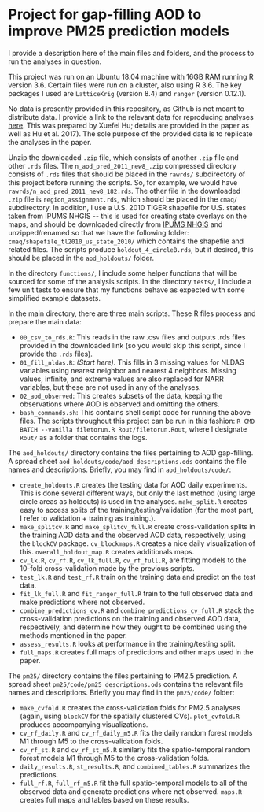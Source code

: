 # Project for gap-filling AOD to improve PM25 prediction models

I provide a description here of the main files and folders, and the process to run the analyses in question. 

This project was run on an Ubuntu 18.04 machine with 16GB RAM running R version 3.6. Certain files were run on a cluster, also using R 3.6. The key packages I used are `LatticeKrig` (version 8.4) and `ranger` (version 0.12.1).

No data is presently provided in this repository, as Github is not meant to distribute data. I provide a link to the relevant data for reproducing analyses [here](http://www.mediafire.com/file/hx9c8tjobk7vtzj/aodpm25_data.zip/file). This was prepared by Xuefei Hu; details are provided in the paper as well as Hu et al. 2017). The sole purpose of the provided data is to replicate the analyses in the paper. 

Unzip the downloaded `.zip` file, which consists of another `.zip` file and other `.rds` files. The `n_aod_pred_2011_new8_.zip` compressed directory consists of `.rds` files that should be placed in the `rawrds/` subdirectory of this project before running the scripts. So, for example, we would have `rawrds/n_aod_pred_2011_new8_182.rds`. The other file in the downloaded `.zip` file is `region_assignment.rds`, which should be placed in the `cmaq/` subdirectory. In addition, I use a U.S. 2010 TIGER shapefile for U.S. states taken from IPUMS NHGIS -- this is used for creating state overlays on the maps, and should be downloaded directly from [IPUMS NHGIS](https://www.nhgis.org/) and unzipped/renamed so that we have the following folder: `cmaq/shapefile_tl2010_us_state_2010/` which contains the shapefile and related files. The scripts produce `holdout_4_circleB.rds`, but if desired, this should be placed in the `aod_holdouts/` folder. 

In the directory `functions/`, I include some helper functions that will be sourced for some of the analysis scripts. In the directory `tests/`, I include a few unit tests to ensure that my functions behave as expected with some simplified example datasets.

In the main directory, there are three main scripts. These R files process and prepare the main data:

- `00_csv_to_rds.R`: This reads in the raw .csv files and outputs .rds files provided in the downloaded link (so you would skip this script, since I provide the `.rds` files).
- `01_fill_nldas.R`: *(Start here)*. This fills in 3 missing values for NLDAS variables using nearest neighbor and nearest 4 neighbors. Missing values, infinite, and extreme values are also replaced for NARR variables, but these are not used in any of the analyses.  
- `02_aod_observed`: This creates subsets of the data, keeping the observations where AOD is observed and omitting the others. 
- `bash_commands.sh`: This contains shell script code for running the above files. The scripts throughout this project can be run in this fashion: `R CMD BATCH --vanilla filetorun.R Rout/filetorun.Rout`, where I designate `Rout/` as a folder that contains the logs. 

The `aod_holdouts/` directory contains the files pertaining to AOD gap-filling. A spread sheet `aod_holdouts/code/aod_descriptions.ods` contains the file names and descriptions. Briefly, you may find in `aod_holdouts/code/`:

- `create_holdouts.R` creates the testing data for AOD daily experiments. This is done several different ways, but only the last method (using large circle areas as holdouts) is used in the analyses. `make_split.R` creates easy to access splits of the training/testing/validation (for the most part, I refer to validation + training as training.). 
- `make_splitcv.R` and `make_splitcv_full.R` create cross-validation splits in the training AOD data and the observed AOD data, respectively, using the `blockCV` package. `cv_blockmaps.R` creates a nice daily visualization of this. `overall_holdout_map.R` creates additionals maps. 
- `cv_lk.R`, `cv_rf.R`, `cv_lk_full.R`, `cv_rf_full.R`, are fitting models to the 10-fold cross-validation made by the previous scripts.
- `test_lk.R` and `test_rf.R` train on the training data and predict on the test data. 
- `fit_lk_full.R` and `fit_ranger_full.R` train to the full observed data and make predictions where not observed.
- `combine_predictions_cv.R` and `combine_predictions_cv_full.R` stack the cross-validation predictions on the training and observed AOD data, respectively, and determine how they ought to be combined using the methods mentioned in the paper.
- `assess_results.R` looks at performance in the training/testing split. 
- `full_maps.R` creates full maps of predictions and other maps used in the paper. 


The `pm25/` directory contains the files pertaining to PM2.5 prediction. A spread sheet `pm25/code/pm25_descriptions.ods` contains the relevant file names and descriptions. Briefly you may find in the `pm25/code/` folder:

- `make_cvfold.R` creates the cross-validation folds for PM2.5 analyses (again, using `blockCV` for the spatially clustered CVs). `plot_cvfold.R` produces accompanying visualizations.
- `cv_rf_daily.R` and `cv_rf_daily_m5.R` fits the daily random forest models M1 through M5 to the cross-validation folds. 
- `cv_rf_st.R` and `cv_rf_st_m5.R` similarly fits the spatio-temporal random forest models M1 through M5 to the cross-validation folds.
- `daily_results.R`, `st_results.R`, and `combined_tables.R` summarizes the predictions. 
- `full_rf.R`, `full_rf_m5.R` fit the full spatio-temporal models to all of the observed data and generate predictions where not observed. `maps.R` creates full maps and tables based on these results.



